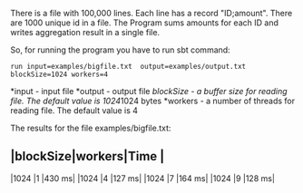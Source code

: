 There is a file with 100,000 lines. Each line has a record "ID;amount". There are 1000 unique id in a file. 
The Program sums amounts for each ID and writes aggregation result in a single file.


So, for running the program you have to run sbt command:
```
run input=examples/bigfile.txt  output=examples/output.txt blockSize=1024 workers=4
```
*input - input file
*output - output file
*blockSize - a buffer size for reading file. The default value is 1024*1024 bytes
*workers - a number of threads for reading file. The default value is 4

The results for the file examples/bigfile.txt:

|blockSize|workers|Time  |
-------------------------
|1024     |1      |430 ms|
|1024     |4      |127 ms|
|1024     |7      |164 ms|
|1024     |9      |128 ms|
